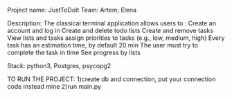 Project name: JustToDoIt
Team: Artem, Elena

Description: The classical terminal application allows users to : 
Create an account and log in
Create and delete todo lists
Create and remove tasks
View lists and tasks
assign priorities to tasks (e.g., low, medium, high) 
Every task has an estimation time, by default 20 min
The user must try to complete the task in time
See progress by lists

Stack: python3, Postgres, psycopg2


TO RUN THE PROJECT:
1)create db and connection, put your connection code instead mine
2)run main.py 
